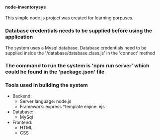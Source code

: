 #### node-inventorysys

This simple node.js project was created for learning porpuses. 

### Database credentials needs to be supplied before using the application
The system uses a Mysql database. Database credentials need to be supplied inside the '/database/database.class.js' in the 'connect' method

### The command to run the system is 'npm run server' which could be found in the 'package.json' file

### Tools used in building the system
* Backend:
  * Server language: node.js
  * Framework: express
  *template enjine: ejs
* Database: 
  * MySql
* Frontend: 
  * HTML
  * CSS

